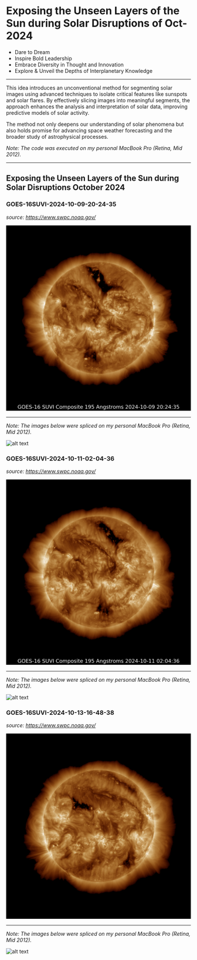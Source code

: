 # Exposing the Unseen Layers of the Sun during Solar Disruptions of Oct-2024

- Dare to Dream
- Inspire Bold Leadership
- Embrace Diversity in Thought and Innovation
- Explore & Unveil the Depths of Interplanetary Knowledge

----------------------

This idea introduces an unconventional method for segmenting solar images using advanced techniques to isolate critical features like sunspots and solar flares. By effectively slicing images into meaningful segments, the approach enhances the analysis and interpretation of solar data, improving predictive models of solar activity.

The method not only deepens our understanding of solar phenomena but also holds promise for advancing space weather forecasting and the broader study of astrophysical processes.

_Note: The code was executed on my personal MacBook Pro (Retina, Mid 2012)._

-----------------------

## Exposing the Unseen Layers of the Sun during Solar Disruptions October 2024

### GOES-16SUVI-2024-10-09-20-24-35

_source: https://www.swpc.noaa.gov/_

![alt text](image-3.png)

---------------

_Note: The images below were spliced on my personal MacBook Pro (Retina, Mid 2012)._

![alt text](image-4.png)


### GOES-16SUVI-2024-10-11-02-04-36

_source: https://www.swpc.noaa.gov/_

![alt text](image.png)

---------------

_Note: The images below were spliced on my personal MacBook Pro (Retina, Mid 2012)._

![alt text](image-1.png)

### GOES-16SUVI-2024-10-13-16-48-38

_source: https://www.swpc.noaa.gov/_

![alt text](image-5.png)

---------------

_Note: The images below were spliced on my personal MacBook Pro (Retina, Mid 2012)._

![alt text](image-2.png)

